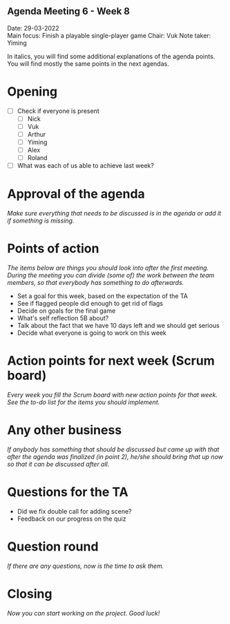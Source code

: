 ## Agenda Meeting 6 - Week 8

Date:           29-03-2022\
Main focus:     Finish a playable single-player game
Chair:          Vuk
Note taker:     Yiming 

In italics, you will find some additional explanations of the agenda points. You will find mostly the same points in the next agendas.

# Opening
- [ ] Check if everyone is present
    - [ ] Nick
    - [ ] Vuk
    - [ ] Arthur
    - [ ] Yiming
    - [ ] Alex
    - [ ] Roland
- [ ] What was each of us able to achieve last week?
# Approval of the agenda
*Make sure everything that needs to be discussed is in the agenda or add it if something is missing.*

# Points of action
*The items below are things you should look into after the first meeting. During the meeting you can divide (some of) the work between the team members, so that everybody has something to do afterwards.*

 - Set a goal for this week, based on the expectation of the TA
 - See if flagged people did enough to get rid of flags
 - Decide on goals for the final game
 - What's self reflection 5B about?
 - Talk about the fact that we have 10 days left and we should get serious
 - Decide what everyone is going to work on this week

# Action points for next week (Scrum board)
*Every week you fill the Scrum board with new action points for that week. See the to-do list for the items you should implement.*

# Any other business
*If anybody has something that should be discussed but came up with that after the agenda was finalized (in point 2), he/she should bring that up now so that it can be discussed after all.*

# Questions for the TA

 - Did we fix double call for adding scene?
 - Feedback on our progress on the quiz

# Question round
*If there are any questions, now is the time to ask them.*

# Closing
*Now you can start working on the project. Good luck!*
